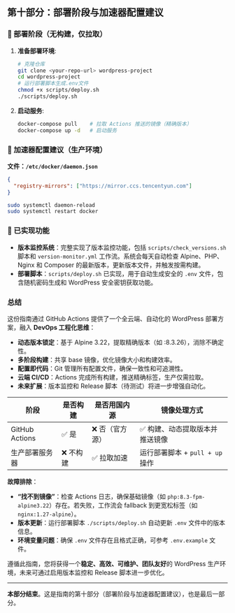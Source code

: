 ## 第十部分：部署阶段与加速器配置建议

### 🚀 部署阶段（无构建，仅拉取）

1.  **准备部署环境**:
    ```bash
    # 克隆仓库
    git clone <your-repo-url> wordpress-project
    cd wordpress-project
    # 运行部署脚本生成.env文件
    chmod +x scripts/deploy.sh
    ./scripts/deploy.sh
    ```

2.  **启动服务**:
    ```bash
    docker-compose pull    # 拉取 Actions 推送的镜像（精确版本）
    docker-compose up -d   # 启动服务
    ```

### 🧩 加速器配置建议（生产环境）

**文件：`/etc/docker/daemon.json`**

```json
{
  "registry-mirrors": ["https://mirror.ccs.tencentyun.com"]
}
```

```bash
sudo systemctl daemon-reload
sudo systemctl restart docker
```

### 🧪 已实现功能

- **版本监控系统**：完整实现了版本监控功能，包括 `scripts/check_versions.sh` 脚本和 `version-monitor.yml` 工作流。系统会每天自动检查 Alpine、PHP、Nginx 和 Composer 的最新版本，更新版本文件，并触发按需构建。
- **部署脚本**：`scripts/deploy.sh` 已实现，用于自动生成安全的 `.env` 文件，包含随机密码生成和 WordPress 安全密钥获取功能。

### 总结

这份指南通过 GitHub Actions 提供了一个全云端、自动化的 WordPress 部署方案，融入 **DevOps 工程化思维**：

- **动态版本锁定**：基于 Alpine 3.22，提取精确版本（如 :8.3.26），消除不确定性。
- **多阶段构建**：共享 base 镜像，优化镜像大小和构建效率。
- **配置即代码**：Git 管理所有配置文件，确保一致性和可追溯性。
- **云端 CI/CD**：Actions 完成所有构建，推送精确标签，生产仅需拉取。
- **未来扩展**：版本监控和 Release 脚本（待测试）将进一步增强自动化。

| 阶段           | 是否构建 | 是否用国内源   | 镜像处理方式                    |
| -------------- | -------- | -------------- | ------------------------------- |
| GitHub Actions | ✅ 是     | ❌ 否（官方源） | ✅ 构建、动态提取版本并推送镜像  |
| 生产部署服务器 | ❌ 不构建 | ✅ 拉取加速     | 运行部署脚本 + `pull + up` 操作 |

**故障排除**：
- **“找不到镜像”**：检查 Actions 日志，确保基础镜像（如 `php:8.3-fpm-alpine3.22`）存在。若失败，工作流会 fallback 到更宽松标签（如 `nginx:1.27-alpine`）。
- **版本更新**：运行部署脚本 `./scripts/deploy.sh` 自动更新 `.env` 文件中的版本信息。
- **环境变量问题**：确保 `.env` 文件存在且格式正确，可参考 `.env.example` 文件。

遵循此指南，您将获得一个**稳定、高效、可维护、团队友好**的 WordPress 生产环境，未来可通过启用版本监控和 Release 脚本进一步优化。

---

**本部分结束**。这是指南的第十部分（部署阶段与加速器配置建议），也是最后一部分。